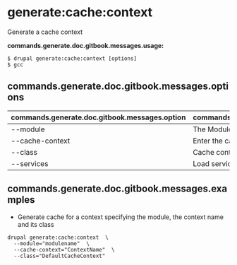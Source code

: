 # generate:cache:context
Generate a cache context

**commands.generate.doc.gitbook.messages.usage:**
```
$ drupal generate:cache:context [options]
$ gcc
```

## commands.generate.doc.gitbook.messages.options
commands.generate.doc.gitbook.messages.option | commands.generate.doc.gitbook.messages.details
-------|-------------
--module | The Module name.
--cache-context | Enter the cache context name
--class | Cache context class name
--services | Load services from the container.

## commands.generate.doc.gitbook.messages.examples
* Generate cache for a context specifying the module, the context name and its class
```
drupal generate:cache:context  \
  --module="modulename"  \
  --cache-context="ContextName"  \
  --class="DefaultCacheContext"
```
